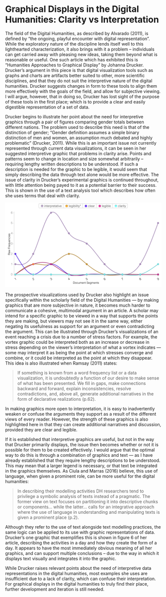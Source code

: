 # Graphical Displays in the Digital Humanities: Clarity vs Interpretation 

The field of the Digital Humanities, as described by Alvarado (2011), is defined by “the ongoing, playful encounter with digital representation”. While the exploratory nature of the discipline lends itself well to this lighthearted characterization, it also brings with it a problem – individuals can get carried away with pleasing new ideas, taking them beyond what is reasonable or useful. One such article which has exhibited this is “Humanities Approaches to Graphical Display” by Johanna Drucker.  Drucker’s argument in this piece is that digital visualization tools such as graphs and charts are artifacts better suited to other, more scientific disciplines, and that they do not suit the interpretive nature of the digital humanities. Drucker suggests changes in form to these tools to align them more effectively with the goals of the field, and allow for subjective viewing. I will argue, however, that in doing so, Drucker has lost sight of the purpose of these tools in the first place; which is to provide a clear and easily digestible representation of a set of data. 

Drucker begins to illustrate her point about the need for interpretive graphics through a pair of figures comparing gender totals between different nations. The problem used to describe this need is that of the distinction of gender; “Gender definition assumes a simple binary distinction of men and women, an assumption much debated and highly problematic” (Drucker, 2011). While this is an important issue not currently represented through current data visualizations, it can be seen in her suggested interpretive graphic that problems in clarity arise. Points and patterns seem to change in location and size somewhat arbitrarily – requiring lengthy written descriptions to be understood. If such a description is needed for the graphic to be legible, it would seem that simply describing the data through text alone would be more effective. The issue of clarity in Drucker’s experimental graphics is continued throughout, with little attention being payed to it as a potential barrier to their success. This is shown in the use of a text analysis tool which describes how often she uses terms that deal with clarity. 

![](images/Drucker_Voyant.png)


The prospective visualizations used by Drucker also highlight an issue specifically within the scholarly field of the Digital Humanities — by making graphics that are more subjective in nature, it becomes much harder to communicate a cohesive, multimodal argument in an article. A scholar may intend for a specific graphic to be viewed in a way that supports the points they are making, but viewers may not see it in the same way, either negating its usefulness as support for an argument or even contradicting the argument.  This can be illustrated through Drucker’s visualizations of an event reaching a crisis due to a number of stress factors. For example, the vortex graphic could be interpreted both as an increase or decrease in stress depending on the viewer’s interpretation of what a vortex indicates — some may interpret it as being the point at which stresses converge and combine, or it could be interpreted as the point at which they disappear. This idea is also illustrated when Ramsay (2011) states:

>If something is known from a word frequency list or a data visualization, it is undoubtedly a function of our desire to make sense of what has been presented. We fill in gaps, make connections backward and forward, explain inconsistencies, resolve contradictions, and, above all, generate additional narratives in the form of declarative realizations (p.62). 

  
In making graphics more open to interpretation, it is easy to inadvertently weaken or confuse the arguments they support as a result of the different views of every reader. However, the strength of these graphics is also highlighted here in that they can create additional narratives and discussion, provided they are clear and legible. 

If it is established that interpretive graphics are useful, but not in the way that Drucker primarily displays, the issue then becomes whether or not it is possible for them to be created effectively. I would argue that the optimal way to do this is through a combination of graphics and text — as I have already established that they require lengthy descriptions to be understood. This may mean that a larger legend is necessary, or that text be integrated in the graphics themselves. As Ciula and Marras (2016) believe, this use of language, when given a prominent role, can be more useful for the digital humanities:
  

>In describing their modelling activities DH researchers tend to privilege a symbolic analysis of texts instead of a pragmatic. The former view on text focuses on partitioning it into descriptive chunks or components… while the latter…  calls for an integrative approach where the use of language in understanding and manipulating texts is given a prominent  place (p.2).

  
Although they refer to the use of text alongside text modelling practices, the same logic can be applied to its use with graphic representations of data. Drucker’s one graphic that exemplifies this is shown in figure 6 of her article, describing the activities in a day and how they create the form of a day. It appears to have the most immediately obvious meaning of all her graphics, and can support multiple conclusions – due to the way in which it displays text visually and integrates it into the graphic.
  
While Drucker raises relevant points about the need of interpretive data representations in the digital humanities, most examples she uses are insufficient due to a lack of clarity, which can confuse their interpretation. For graphical displays in the digital humanities to truly find their place, further development and iteration is still needed.  
